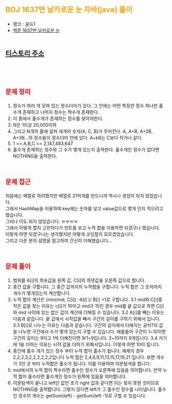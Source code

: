 # <span style="color:orange; font-size:17pt; font-weight:bold">BOJ 1637번 날카로운 눈 자바(java)  풀이</span>
- 랭크 : 골드1
- [백준 1637번 날카로운 눈](https://www.acmicpc.net/problem/1637)
<br><br>

## [티스토리 주소](https://hoho325.tistory.com/)
<br><br>

# <span style="color: red; font-size:15pt">문제 정리</span>
1. 정수가 여러 개 모여 있는 정수더미가 있다. 그 안에는 어떤 특정한 정수 하나만 홀수개 존재하고 나머지 정수는 짝수개 존재한다.
2. 이 중에서 홀수개가 존재하는 정수를 찾아야한다.
3. N은 1이상 20,000이하
4. 그리고 N개의 줄에 걸쳐 세개의 숫자(A, C, B)가 주어진다. A, A+B, A+2B, A+3B...의 정수들이 정수더미 안에 있다. A+kB는 C보다 작거나 같다.
5. 1 <= A,B,C <= 2,147,483,647
6. 홀수개 존재하는 정수와 그 수가 몇개 있는지 출력한다. 홀수개인 정수가 없다면 NOTHING을 출력한다.
<br><br>

# <span style="color: red; font-size:15pt">문제 접근</span>
처음에는 배열로 하려했지만 배열로 21억개를 만드니까 역시나 생성이 되지 않았습니다.   
그래서 HashMap을 이용하여 key에는 숫자를 넣고 value값으로 몇개 인지 적으려고 했습니다.  
그러나 이도 되지 않았습니다.  ㅠㅠㅠㅠ   
그래서 어떻게 할지 고민하다가 힌트를 보고 누적 합을 이용하면 되겠구나 했습니다.  
이렇게 하면 되겠구나는 생각했지만 어떻게 코딩할지 모르겠었습니다.  
그리고 다른 분의 설명을 참고하여 간신히 이해했습니다...
<br><br>

# <span style="color: red; font-size:15pt">문제 풀이</span>
1. 범위를 A[i]의 최솟값을 왼쪽 값, C[i]의 최댓값을 오른쪽 값으로 합니다.
2. 중간 값을 구합니다. 그 중간 값까지의 누적합을 구합니다.
    누적 합은 그 숫자까지 개수가 몇개있는지 계산합니다.
3. 누적 합의 계산은 (min(mid, C[i]) -A[i] )/ B[i] +1로 구합니다.
    3.1 mid와 C[i]중 작은 값을 찾는 이유는 c[i]가 10이고 mid가 15인 경우 mid를 끝 값으로 하면 C[i]와 mid 사이에 있는 없는 값이 계산에 더해질 수 있습니다.
    3.2 A[i]를 빼는 이유는 다음과 같습니다. 끝 값에서 시작값을 빼서 구간의 길이를 구하기 위해서 입니다.
    3.3 B[i]로 나누는 이유는 다음과 같습니다. 구간의 길이에서 더해지는 공차?의 값을 나누면 구간에서 수가 몇개 있는지 구할 수 있습니다. 예를들어 구간이 1~10이면 구간의 길이는 9이고 1씩 더해진다면 9/1=9입니다. 2~10까지 9개입니다.
    3.4 거기에 1을 더하는 이유는 시작 값을 더하기 위해서입니다. 이렇게 하면 10이 됩니다.
4. 중간에 홀수 개가 있는 정수 부터 누적 합이 홀수가 됩니다.
    예제의 경우 2,2,2,3,2,2,2,2,2,2입니다
    누적 합은 2,4,6,9,11,13,15,17,19,21 입니다.
    보면 개수가 3인 곳 부터 누적합은 홀수가 됩니다.
    이를 이용하여 이분탐색을 합니다.
5. mid에서의 누적 합이 짝수라면 홀수인 정수가 오른쪽에 있음을 의미합니다. 만약 누적 합이 홀수라면 홀수개인 정수가 왼쪽에 있음을 의미합니다.
6. 이분탐색이 끝나고 left인 값인 초기 right 값과 같다면 이는 찾지 못한 것이므로 NOTHING을 출력합니다. 그렇지 않다면 left가 그 홀수인 정수를 나타냅니다. 홀수인 정수의 개수는 getSum(left) - getSum(left -1)로 구할 수 있습니다.
